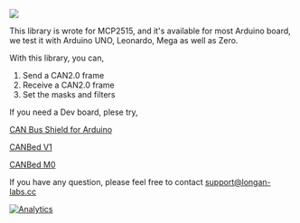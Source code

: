 ![](https://www.longan-labs.cc/media/wysiwyg/Categories/Categories-40.png)

This library is wrote for MCP2515, and it's available for most Arduino board, we test it with Arduino UNO, Leonardo, Mega as well as Zero.

With this library, you can,

1. Send a CAN2.0 frame
2. Receive a CAN2.0 frame
3. Set the masks and filters

If you need a Dev board, plese try,

[CAN Bus Shield for Arduino](https://www.longan-labs.cc/1030016.html)

[CANBed V1](https://www.longan-labs.cc/1030008.html)

[CANBed M0](https://www.longan-labs.cc/1030014.html)

If you have any question, please feel free to contact [support@longan-labs.cc](support@longan-labs.cc)


[![Analytics](https://ga-beacon.appspot.com/UA-101965714-1/Aruino_CAN_BUS_MCP2515)](https://github.com/igrigorik/ga-beacon)
